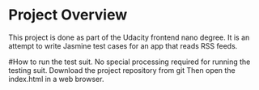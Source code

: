 # Project Overview
This project is done as part of the Udacity frontend nano degree. It is an attempt to write Jasmine test cases for an app that reads RSS feeds.

#How to run the test suit.
No special processing required for running the testing suit.
Download the project repository from git
Then open the index.html in a web browser.
